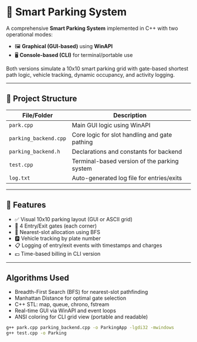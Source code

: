 # 🚗 Smart Parking System

A comprehensive **Smart Parking System** implemented in C++ with two operational modes:

- 🖼️ **Graphical (GUI-based)** using **WinAPI**
- 🖥️ **Console-based (CLI)** for terminal/portable use

Both versions simulate a 10x10 smart parking grid with gate-based shortest path logic, vehicle tracking, dynamic occupancy, and activity logging.

---

## 🧩 Project Structure

| File/Folder             | Description                                     |
|-------------------------|-------------------------------------------------|
| `park.cpp`              | Main GUI logic using WinAPI                    |
| `parking_backend.cpp`   | Core logic for slot handling and gate pathing  |
| `parking_backend.h`     | Declarations and constants for backend         |
| `test.cpp`              | Terminal-based version of the parking system   |
| `log.txt`               | Auto-generated log file for entries/exits      |

---

## 🚀 Features

- ✅ Visual 10x10 parking layout (GUI or ASCII grid)
- 🚪 4 Entry/Exit gates (each corner)
- 🚙 Nearest-slot allocation using BFS
- 🅿️ Vehicle tracking by plate number
- 📋 Logging of entry/exit events with timestamps and charges
- 💵 Time-based billing in CLI version

---



## Algorithms Used
- Breadth-First Search (BFS) for nearest-slot pathfinding
- Manhattan Distance for optimal gate selection
- C++ STL: map, queue, chrono, fstream
- Real-time GUI via WinAPI and event loops
- ANSI coloring for CLI grid view (portable and readable)


```bash
g++ park.cpp parking_backend.cpp -o ParkingApp -lgdi32 -mwindows
g++ test.cpp -o Parking

